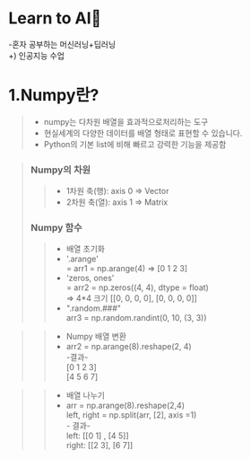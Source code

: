 # Learn to AI🚀
-혼자 공부하는 머신러닝+딥러닝\
+) 인공지능 수업 

# 1.Numpy란?
> - numpy는 다차원 배열을 효과적으로처리하는 도구
> - 현실세계의 다양한 데이터를 배열 형태로 표현할 수 있습니다.
> - Python의 기본 list에 비해 빠르고 강력한 기능을 제공함

>  ### Numpy의 차원
>> - 1차원 축(행): axis 0 => Vector
>> - 2차원 축(열): axis 1 => Matrix
> ### Numpy 함수
>> - 배열 초기화
>>  - '.arange'\
 = arr1 = np.arange(4) => [0 1 2 3]
>>  - 'zeros, ones'  
= arr2 = np.zeros((4, 4), dtype = float)\
 =>  4*4 크기 [[0, 0, 0, 0], [0, 0, 0, 0]]  
 >>  - ".random.###" \
 arr3 = np.random.randint(0, 10, (3, 3))

 >> - Numpy 배열 변환
 >>  - arr2 = np.arange(8).reshape(2, 4)\
 \-결과- \
[0 1 2 3]         
[4 5 6 7]

>> - 배열 나누기
>>  - arr = np.arange(8).reshape(2,4)  \
left, right = np.split(arr, [2], axis =1)   \
\- 결과-  \
left: [[0 1] \,
 [4 5]]  \
right:  [[2 3]\,
 [6 7]]
